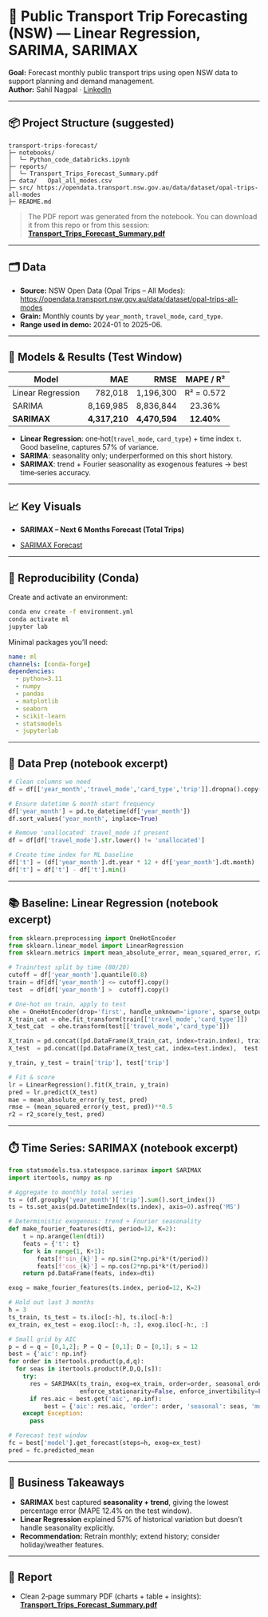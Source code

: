 # 🚃 Public Transport Trip Forecasting (NSW) — Linear Regression, SARIMA, SARIMAX

**Goal:** Forecast monthly public transport trips using open NSW data to support planning and demand management.  
**Author:** Sahil Nagpal · [LinkedIn](https://www.linkedin.com/in/sahil-nagpal-318999172/)

---

## 📦 Project Structure (suggested)
```
transport-trips-forecast/
├─ notebooks/
│  └─ Python_code_databricks.ipynb
├─ reports/
│  └─ Transport_Trips_Forecast_Summary.pdf
├─ data/   Opal_all_modes.csv          
├─ src/ https://opendata.transport.nsw.gov.au/data/dataset/opal-trips-all-modes
├─ README.md
```

> The PDF report was generated from the notebook. You can download it from this repo or from this session:  
> **[Transport_Trips_Forecast_Summary.pdf](Transport_Trips_Forecast_Summary.pdf)**

---

## 🗂️ Data
- **Source:** NSW Open Data (Opal Trips – All Modes): https://opendata.transport.nsw.gov.au/data/dataset/opal-trips-all-modes
- **Grain:** Monthly counts by `year_month`, `travel_mode`, `card_type`.
- **Range used in demo:** 2024-01 to 2025-06.

---

## 🧪 Models & Results (Test Window)
| Model              | MAE       | RMSE      | MAPE / R² |
|--------------------|----------:|----------:|:---------:|
| Linear Regression  | 782,018   | 1,196,300 | R² = 0.572 |
| SARIMA             | 8,169,985 | 8,836,844 | 23.36%    |
| **SARIMAX**        | **4,317,210** | **4,470,594** | **12.40%** |

- **Linear Regression**: one‑hot(`travel_mode`, `card_type`) + time index `t`. Good baseline, captures 57% of variance.  
- **SARIMA**: seasonality only; underperformed on this short history.  
- **SARIMAX**: trend + Fourier seasonality as exogenous features → best time‑series accuracy.

---

## 📈 Key Visuals
- **SARIMAX – Next 6 Months Forecast (Total Trips)**  

- [SARIMAX Forecast](sarimax_forecast.png)

---

## 🔧 Reproducibility (Conda)
Create and activate an environment:

```bash
conda env create -f environment.yml
conda activate ml
jupyter lab
```

Minimal packages you’ll need:
```yaml
name: ml
channels: [conda-forge]
dependencies:
  - python=3.11
  - numpy
  - pandas
  - matplotlib
  - seaborn
  - scikit-learn
  - statsmodels
  - jupyterlab
```

---

## 🧹 Data Prep (notebook excerpt)
```python
# Clean columns we need
df = df[['year_month','travel_mode','card_type','trip']].dropna().copy()

# Ensure datetime & month start frequency
df['year_month'] = pd.to_datetime(df['year_month'])
df.sort_values('year_month', inplace=True)

# Remove 'unallocated' travel_mode if present
df = df[df['travel_mode'].str.lower() != 'unallocated']

# Create time index for ML baseline
df['t'] = (df['year_month'].dt.year * 12 + df['year_month'].dt.month)
df['t'] = df['t'] - df['t'].min()
```

---

## 📚 Baseline: Linear Regression (notebook excerpt)
```python
from sklearn.preprocessing import OneHotEncoder
from sklearn.linear_model import LinearRegression
from sklearn.metrics import mean_absolute_error, mean_squared_error, r2_score

# Train/test split by time (80/20)
cutoff = df['year_month'].quantile(0.8)
train = df[df['year_month'] <= cutoff].copy()
test  = df[df['year_month'] >  cutoff].copy()

# One-hot on train, apply to test
ohe = OneHotEncoder(drop='first', handle_unknown='ignore', sparse_output=False)
X_train_cat = ohe.fit_transform(train[['travel_mode','card_type']])
X_test_cat  = ohe.transform(test[['travel_mode','card_type']])

X_train = pd.concat([pd.DataFrame(X_train_cat, index=train.index), train[['t']]], axis=1)
X_test  = pd.concat([pd.DataFrame(X_test_cat, index=test.index),  test[['t']]], axis=1)

y_train, y_test = train['trip'], test['trip']

# Fit & score
lr = LinearRegression().fit(X_train, y_train)
pred = lr.predict(X_test)
mae = mean_absolute_error(y_test, pred)
rmse = (mean_squared_error(y_test, pred))**0.5
r2 = r2_score(y_test, pred)
```

---

## ⏱️ Time Series: SARIMAX (notebook excerpt)
```python
from statsmodels.tsa.statespace.sarimax import SARIMAX
import itertools, numpy as np

# Aggregate to monthly total series
ts = (df.groupby('year_month')['trip'].sum().sort_index())
ts = ts.set_axis(pd.DatetimeIndex(ts.index), axis=0).asfreq('MS')

# Deterministic exogenous: trend + Fourier seasonality
def make_fourier_features(dti, period=12, K=2):
    t = np.arange(len(dti))
    feats = {'t': t}
    for k in range(1, K+1):
        feats[f'sin_{k}'] = np.sin(2*np.pi*k*(t/period))
        feats[f'cos_{k}'] = np.cos(2*np.pi*k*(t/period))
    return pd.DataFrame(feats, index=dti)

exog = make_fourier_features(ts.index, period=12, K=2)

# Hold out last 3 months
h = 3
ts_train, ts_test = ts.iloc[:-h], ts.iloc[-h:]
ex_train, ex_test = exog.iloc[:-h, :], exog.iloc[-h:, :]

# Small grid by AIC
p = d = q = [0,1,2]; P = Q = [0,1]; D = [0,1]; s = 12
best = {'aic': np.inf}
for order in itertools.product(p,d,q):
  for seas in itertools.product(P,D,Q,[s]):
    try:
      res = SARIMAX(ts_train, exog=ex_train, order=order, seasonal_order=seas,
                    enforce_stationarity=False, enforce_invertibility=False).fit(disp=False)
      if res.aic < best.get('aic', np.inf):
          best = {'aic': res.aic, 'order': order, 'seasonal': seas, 'model': res}
    except Exception:
      pass

# Forecast test window
fc = best['model'].get_forecast(steps=h, exog=ex_test)
pred = fc.predicted_mean
```

---

## 📝 Business Takeaways
- **SARIMAX** best captured **seasonality + trend**, giving the lowest percentage error (MAPE 12.4% on the test window).  
- **Linear Regression** explained 57% of historical variation but doesn’t handle seasonality explicitly.  
- **Recommendation:** Retrain monthly; extend history; consider holiday/weather features.

---

## 📄 Report
- Clean 2‑page summary PDF (charts + table + insights):  
  **[Transport_Trips_Forecast_Summary.pdf](Transport_Trips_Forecast_Summary.pdf)**
